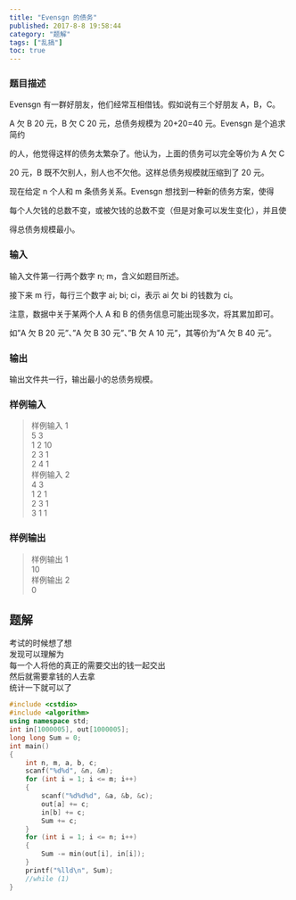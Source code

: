 ```yaml
---
title: "Evensgn 的债务"
published: 2017-8-8 19:58:44
category: "题解"
tags: ["乱搞"]
toc: true
---
```



### 题目描述
Evensgn 有一群好朋友，他们经常互相借钱。假如说有三个好朋友 A，B，C。

A 欠 B 20 元，B 欠 C 20 元，总债务规模为 20+20=40 元。Evensgn 是个追求简约
<!--more-->
的人，他觉得这样的债务太繁杂了。他认为，上面的债务可以完全等价为 A 欠 C

20 元，B 既不欠别人，别人也不欠他。这样总债务规模就压缩到了 20 元。

现在给定 n 个人和 m 条债务关系。Evensgn 想找到一种新的债务方案，使得

每个人欠钱的总数不变，或被欠钱的总数不变（但是对象可以发生变化），并且使

得总债务规模最小。

### 输入
输入文件第一行两个数字 n; m，含义如题目所述。

接下来 m 行，每行三个数字 ai; bi; ci，表示 ai 欠 bi 的钱数为 ci。

注意，数据中关于某两个人 A 和 B 的债务信息可能出现多次，将其累加即可。

如”A 欠 B 20 元”、”A 欠 B 30 元”、”B 欠 A 10 元”，其等价为”A 欠 B 40 元”。

### 输出
输出文件共一行，输出最小的总债务规模。

### 样例输入
>样例输入 1  
5 3  
1 2 10  
2 3 1  
2 4 1  
样例输入 2  
4 3  
1 2 1  
2 3 1  
3 1 1  
### 样例输出
>样例输出 1  
10  
样例输出 2  
0  

## 题解

考试的时候想了想  
发现可以理解为  
每一个人将他的真正的需要交出的钱一起交出  
然后就需要拿钱的人去拿  
统计一下就可以了


```c++
#include <cstdio>
#include <algorithm>
using namespace std;
int in[1000005], out[1000005];
long long Sum = 0;
int main()
{
    int n, m, a, b, c;
    scanf("%d%d", &n, &m);
    for (int i = 1; i <= m; i++)
    {
        scanf("%d%d%d", &a, &b, &c);
        out[a] += c;
        in[b] += c;
        Sum += c;
    }
    for (int i = 1; i <= n; i++)
    {
        Sum -= min(out[i], in[i]);
    }
    printf("%lld\n", Sum);
    //while (1)
}
```